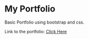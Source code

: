# My Portfolio

Basic Portfolio using bootstrap and css.

Link to the portfolio: <a href="sanchitbajaj02.github.io/Portfolio" target="_blank">Click Here</a> 